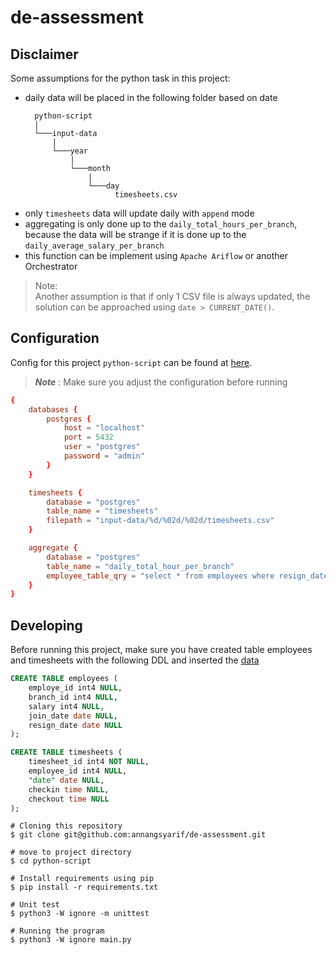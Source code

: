 # de-assessment
## Disclaimer
Some assumptions for the python task in this project:
* daily data will be placed in the following folder based on date
  ```
    python-script
    |  
    └───input-data
        |
        └───year
            |
            └───month
                |
                └───day
                      timesheets.csv
  ```
* only `timesheets` data will update daily with `append` mode
* aggregating is only done up to the `daily_total_hours_per_branch`, because the data will be strange if it is done up to the `daily_average_salary_per_branch`
* this function can be implement using `Apache Ariflow` or another Orchestrator

>Note: <br>
Another assumption is that if only 1 CSV file is always updated, the solution can be approached using `date > CURRENT_DATE()`.

## Configuration
Config for this project `python-script` can be found at [here](https://github.com/annangsyarif/de-assessment/blob/main/python-script/config/config.conf).
>**_Note_** : Make sure you adjust the configuration before running
```conf
{
    databases {
        postgres {
            host = "localhost"
            port = 5432
            user = "postgres"
            password = "admin"
        }
    }

    timesheets {
        database = "postgres"
        table_name = "timesheets"
        filepath = "input-data/%d/%02d/%02d/timesheets.csv"
    }

    aggregate {
        database = "postgres"
        table_name = "daily_total_hour_per_branch"
        employee_table_qry = "select * from employees where resign_date is null"
    }
}
```
## Developing
Before running this project, make sure you have created table employees and timesheets with the following DDL and inserted the [data](https://github.com/annangsyarif/de-assessment/tree/main/data)
```SQL
CREATE TABLE employees (
	employe_id int4 NULL,
	branch_id int4 NULL,
	salary int4 NULL,
	join_date date NULL,
	resign_date date NULL
);

CREATE TABLE timesheets (
	timesheet_id int4 NOT NULL,
	employee_id int4 NULL,
	"date" date NULL,
	checkin time NULL,
	checkout time NULL
);
```
```shell
# Cloning this repository
$ git clone git@github.com:annangsyarif/de-assessment.git

# move to project directory
$ cd python-script

# Install requirements using pip
$ pip install -r requirements.txt

# Unit test
$ python3 -W ignore -m unittest

# Running the program
$ python3 -W ignore main.py
```
